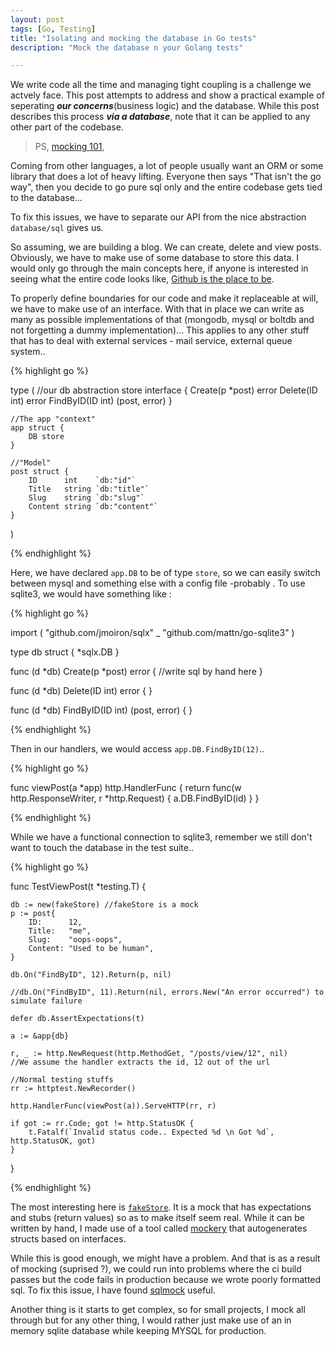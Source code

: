 ```yaml
---
layout: post
tags: [Go, Testing]
title: "Isolating and mocking the database in Go tests"
description: "Mock the database n your Golang tests"

---
```


We write code all the time and managing tight coupling is a challenge we actvely face. This post attempts to address and show a practical example of seperating ___our concerns___(business logic) and the database. While this post describes this process ___via a database___, note that it can be applied to any other part of the codebase.

> PS,  [mocking 101](/blog/2016/12/02/a-subtle-introduction-to-mocking/),


Coming from other languages, a lot of people usually want an ORM or some library that does a lot of heavy lifting. Everyone then says "That isn't the go way", then you decide to go pure sql only and the entire codebase gets tied to the database... 

To fix this issues, we have to separate our API from the nice abstraction `database/sql` gives us.


So assuming, we are building a blog. We can create, delete and view posts. Obviously, we have to make use of some database to store this data. I would only go through the main concepts here, if anyone is interested in seeing what the entire code looks like, [Github is the place to be](https://github.com/adelowo/mockdemo).


To properly define boundaries for our code and make it replaceable at will, we have to make use of an interface. With that in place we can write as many as possible implementations of that (mongodb, mysql or boltdb and not forgetting a dummy implementation)... This applies to any other stuff that has to deal with external services - mail service, external queue system..


{% highlight go %}

type (
	//our db abstraction
	store interface {
		Create(p *post) error
		Delete(ID int) error
		FindByID(ID int) (post, error)
	}

	//The app "context"
	app struct {
		DB store
	}

	//"Model"
	post struct {
		ID      int    `db:"id"`
		Title   string `db:"title"`
		Slug    string `db:"slug"`
		Content string `db:"content"`
	}
)

{% endhighlight %}


Here, we have declared `app.DB` to be of type `store`, so we can easily switch between mysql and something else with a config file -probably . To use sqlite3, we would have something like :

{% highlight go %}

import (
	"github.com/jmoiron/sqlx"
	_ "github.com/mattn/go-sqlite3"
)

type db struct {
	*sqlx.DB
}

func (d *db) Create(p *post) error {
	//write sql by hand here
}

func (d *db) Delete(ID int) error {
}

func (d *db) FindByID(ID int) (post, error) {
}


{% endhighlight %}


Then in our handlers, we would access `app.DB.FindByID(12)`.. 

{% highlight go %}

func viewPost(a *app) http.HandlerFunc {
	return func(w http.ResponseWriter, r *http.Request) {
		a.DB.FindByID(id)
	}
}

{% endhighlight %}

While we have a functional connection to sqlite3, remember we still don't want to touch the database in the test suite..


{% highlight go %}

func TestViewPost(t *testing.T) {

	db := new(fakeStore) //fakeStore is a mock 
	p := post{
		ID:      12,
		Title:   "me",
		Slug:    "oops-oops",
		Content: "Used to be human",
	}

	db.On("FindByID", 12).Return(p, nil)

	//db.On("FindByID", 11).Return(nil, errors.New("An error occurred") to simulate failure

	defer db.AssertExpectations(t)

	a := &app{db}

	r, _ := http.NewRequest(http.MethodGet, "/posts/view/12", nil)
	//We assume the handler extracts the id, 12 out of the url

	//Normal testing stuffs
	rr := httptest.NewRecorder()

	http.HandlerFunc(viewPost(a)).ServeHTTP(rr, r)

	if got := rr.Code; got != http.StatusOK {
		t.Fatalf(`Invalid status code.. Expected %d \n Got %d`, http.StatusOK, got)
	}

}


{% endhighlight %}

The most interesting here is [`fakeStore`](https://github.com/adelowo/mockdemo/blob/master/main_test.go#L113-L166). It is a mock that has expectations and stubs (return values) so as to make itself seem real. While it can be written by hand, I made use of a tool called [mockery](https://github.com/vektra/mockery) that autogenerates structs based on interfaces.


While this is good enough, we might have a problem. And that is as a result of mocking (suprised ?), we could run into problems where the ci build passes but the code fails in production because we wrote poorly formatted sql. To fix this issue, I have found [sqlmock][s] useful.

Another thing is it starts to get complex, so for small projects, I mock all through but for any other thing, I would rather just make use of an in memory sqlite database while keeping MYSQL for production.

[testing_tag]: /tags#testing
[s]: https://github.com/DATA-DOG/go-sqlmock
